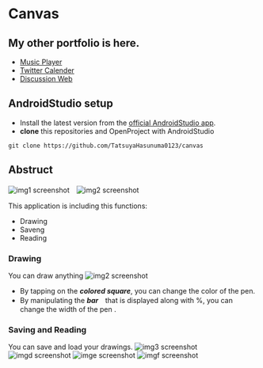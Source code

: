 # Canvas

## My other portfolio is here.
- [Music Player](https://github.com/TatsuyaHasunuma0123/MusicPlayer)
- [Twitter Calender](https://github.com/TatsuyaHasunuma0123/Calendar)
- [Discussion Web](https://github.com/TatsuyaHasunuma0123/Discuss)


## AndroidStudio setup
- Install the latest version from the [official AndroidStudio app](https://developer.android.com/studio). 
- **clone** this repositories and OpenProject with AndroidStudio
```
git clone https://github.com/TatsuyaHasunuma0123/canvas
```

## Abstruct
![img1 screenshot](./images/img_a.png)　![img2 screenshot](./images/img_b.png)

This application is including this functions:
- Drawing
- Saveng
- Reading

### Drawing
You can draw anything
![img2 screenshot](./images/img_b.png)
- By tapping on the ***colored square***, you can change the color of the pen.
- By manipulating the ***bar***　that is displayed along with %, you can change the width of the pen .

### Saving and Reading
You can save and load your drawings.
![img3 screenshot](./images/img_c.png) ![imgd screenshot](./images/img_d.png) ![imge screenshot](./images/img_e.png) ![imgf screenshot](./images/img_f.png)   

